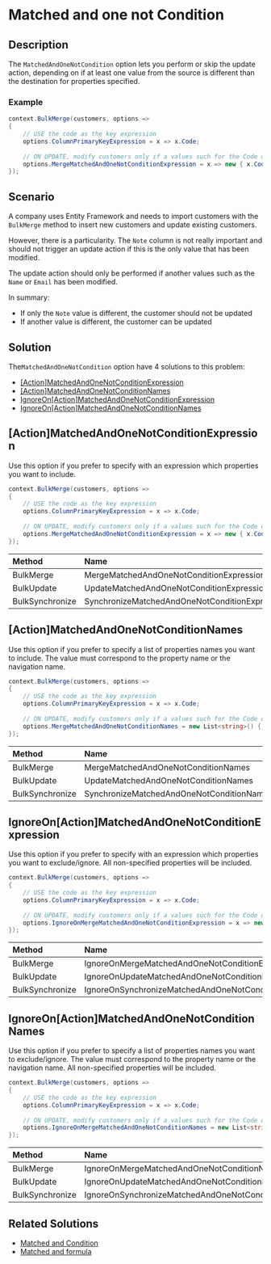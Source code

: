 # Matched and one not Condition

## Description

The `MatchedAndOneNotCondition` option lets you perform or skip the update action, depending on if at least one value from the source is different than the destination for properties specified.

### Example

```csharp
context.BulkMerge(customers, options => 
{
	// USE the code as the key expression
	options.ColumnPrimaryKeyExpression = x => x.Code;
	
	// ON UPDATE, modify customers only if a values such for the Code or Name has been modified
	options.MergeMatchedAndOneNotConditionExpression = x => new { x.Code, x.Name };
});
```

## Scenario

A company uses Entity Framework and needs to import customers with the `BulkMerge` method to insert new customers and update existing customers.

However, there is a particularity. The `Note` column is not really important and should not trigger an update action if this is the only value that has been modified.

The update action should only be performed if another values such as the `Name` or `Email` has been modified.

In summary:

- If only the `Note` value is different, the customer should not be updated
- If another value is different, the customer can be updated

## Solution

The`MatchedAndOneNotCondition` option have 4 solutions to this problem:

- [[Action]MatchedAndOneNotConditionExpression](#actionmatchedandonenotconditionexpression)
- [[Action]MatchedAndOneNotConditionNames](#actionmatchedandonenotconditionnames)
- [IgnoreOn[Action]MatchedAndOneNotConditionExpression](#ignoreonactionmatchedandonenotconditionexpression)
- [IgnoreOn[Action]MatchedAndOneNotConditionNames](#ignoreonactionmatchedandonenotconditionnames)

## [Action]MatchedAndOneNotConditionExpression

Use this option if you prefer to specify with an expression which properties you want to include.

```csharp
context.BulkMerge(customers, options => 
{
	// USE the code as the key expression
	options.ColumnPrimaryKeyExpression = x => x.Code;
	
	// ON UPDATE, modify customers only if a values such for the Code or Name has been modified
	options.MergeMatchedAndOneNotConditionExpression = x => new { x.Code, x.Name };
});
```

| Method 		  | Name                                     	   | Try it |
|:----------------|:-----------------------------------------------|--------|
| BulkMerge 	  | MergeMatchedAndOneNotConditionExpression 	   | [Fiddle](https://dotnetfiddle.net/LQZuak) |
| BulkUpdate 	  | UpdateMatchedAndOneNotConditionExpression	   | [Fiddle](https://dotnetfiddle.net/noelqT) |
| BulkSynchronize | SynchronizeMatchedAndOneNotConditionExpression | [Fiddle](https://dotnetfiddle.net/F7nbwA) |

## [Action]MatchedAndOneNotConditionNames

Use this option if you prefer to specify a list of properties names you want to include. The value must correspond to the property name or the navigation name.

```csharp
context.BulkMerge(customers, options => 
{
	// USE the code as the key expression
	options.ColumnPrimaryKeyExpression = x => x.Code;
	
	// ON UPDATE, modify customers only if a values such for the Code or Name has been modified
	options.MergeMatchedAndOneNotConditionNames = new List<string>() { nameof(Customer.Code), nameof(Customer.Name) };
});
```

| Method 		  | Name                                      | Try it |
|:----------------|:------------------------------------------|--------|
| BulkMerge 	  | MergeMatchedAndOneNotConditionNames		  | [Fiddle](https://dotnetfiddle.net/GFjZI3) |
| BulkUpdate 	  | UpdateMatchedAndOneNotConditionNames  	  | [Fiddle](https://dotnetfiddle.net/lq50C0) |
| BulkSynchronize | SynchronizeMatchedAndOneNotConditionNames | [Fiddle](https://dotnetfiddle.net/YYN2uZ) |

## IgnoreOn[Action]MatchedAndOneNotConditionExpression

Use this option if you prefer to specify with an expression which properties you want to exclude/ignore. All non-specified properties will be included.

```csharp
context.BulkMerge(customers, options => 
{
	// USE the code as the key expression
	options.ColumnPrimaryKeyExpression = x => x.Code;
	
	// ON UPDATE, modify customers only if a values such for the Code or Name has been modified by excluding all other properties
	options.IgnoreOnMergeMatchedAndOneNotConditionExpression = x => new { x.Note };
});
```

| Method 		  | Name                                       		 	   | Try it |
|:----------------|:-------------------------------------------------------|--------|
| BulkMerge 	  | IgnoreOnMergeMatchedAndOneNotConditionExpression 	   | [Fiddle](https://dotnetfiddle.net/XqgHKo) |
| BulkUpdate 	  | IgnoreOnUpdateMatchedAndOneNotConditionExpression  	   | [Fiddle](https://dotnetfiddle.net/65T8kP) |
| BulkSynchronize | IgnoreOnSynchronizeMatchedAndOneNotConditionExpression | [Fiddle](https://dotnetfiddle.net/zGSrJR) |

## IgnoreOn[Action]MatchedAndOneNotConditionNames

Use this option if you prefer to specify a list of properties names you want to exclude/ignore. The value must correspond to the property name or the navigation name. All non-specified properties will be included.

```csharp
context.BulkMerge(customers, options => 
{
	// USE the code as the key expression
	options.ColumnPrimaryKeyExpression = x => x.Code;
	
	// ON UPDATE, modify customers only if a values such for the Code or Name has been modified by excluding all other properties
	options.IgnoreOnMergeMatchedAndOneNotConditionNames = new List<string>() { nameof(Customer.Note) };
});
```

| Method 		  | Name                                       		  | Try it |
|:----------------|:--------------------------------------------------|--------|
| BulkMerge 	  | IgnoreOnMergeMatchedAndOneNotConditionNames		  | [Fiddle](https://dotnetfiddle.net/aSiWOu) |
| BulkUpdate 	  | IgnoreOnUpdateMatchedAndOneNotConditionNames  	  | [Fiddle](https://dotnetfiddle.net/4FZyj5) |
| BulkSynchronize | IgnoreOnSynchronizeMatchedAndOneNotConditionNames | [Fiddle](https://dotnetfiddle.net/03ayTe) |


## Related Solutions

- [Matched and Condition](doc-v2/matched-and-condition.md)
- [Matched and formula](doc-v2/matched-and-formula.md)